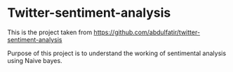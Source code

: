 # Twitter-sentiment-analysis

This is the project taken from https://github.com/abdulfatir/twitter-sentiment-analysis

Purpose of this project is to understand the working of sentimental analysis using Naive bayes.
